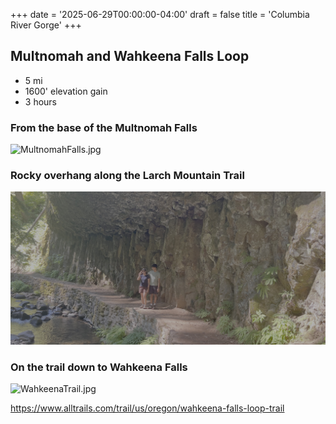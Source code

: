+++
date = '2025-06-29T00:00:00-04:00'
draft = false
title = 'Columbia River Gorge'
+++

## Multnomah and Wahkeena Falls Loop

* 5 mi
* 1600' elevation gain
* 3 hours

### From the base of the Multnomah Falls
![MultnomahFalls.jpg](MultnomahFalls.jpg "From the base of the Multnomah Falls")

### Rocky overhang along the Larch Mountain Trail
![LarchMountainTrail.jpg](LarchMountainTrail.jpg "Rocky overhang along the Larch Mountain Trail")

### On the trail down to Wahkeena Falls
![WahkeenaTrail.jpg](WahkeenaTrail.jpg "To Wahkeena Falls")

https://www.alltrails.com/trail/us/oregon/wahkeena-falls-loop-trail
